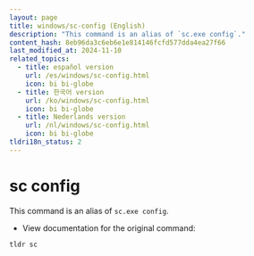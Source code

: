 ```yaml
---
layout: page
title: windows/sc-config (English)
description: "This command is an alias of `sc.exe config`."
content_hash: 8eb96da3c6eb6e1e814146fcfd577dda4ea27f66
last_modified_at: 2024-11-10
related_topics:
  - title: español version
    url: /es/windows/sc-config.html
    icon: bi bi-globe
  - title: 한국어 version
    url: /ko/windows/sc-config.html
    icon: bi bi-globe
  - title: Nederlands version
    url: /nl/windows/sc-config.html
    icon: bi bi-globe
tldri18n_status: 2
---
```

# sc config

This command is an alias of `sc.exe config`.

- View documentation for the original command:

`tldr sc`
